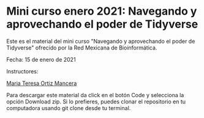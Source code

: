 
# Mini curso enero 2021: Navegando y aprovechando el poder de Tidyverse

Este es el material del mini curso "Navegando y aprovechando el poder de Tidyverse" ofrecido por la Red Mexicana de Bioinformática.

Fecha: 15 de enero de 2021

Instructores:

[Maria Teresa Ortiz Mancera](https://tereom.netlify.app/)


Para descargar este material da click en el botón Code y selecciona la opción Download zip. Si lo prefieres, puedes clonar el repositorio en tu computadora usando git clone desde tu terminal.
